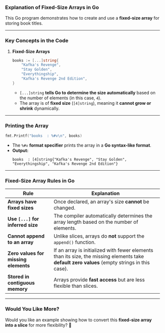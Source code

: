 ### **Explanation of Fixed-Size Arrays in Go**
This Go program demonstrates how to create and use a **fixed-size array** for storing book titles.

---

### **Key Concepts in the Code**
1. **Fixed-Size Arrays**  
   ```go
   books := [...]string{
       "Kafka's Revenge",
       "Stay Golden",
       "Everythingship",
       "Kafka's Revenge 2nd Edition",
   }
   ```
   - `[...]string` **tells Go to determine the size automatically** based on the number of elements (in this case, `4`).
   - The array is of **fixed size** (`[4]string`), meaning it **cannot grow or shrink** dynamically.

---

### **Printing the Array**
```go
fmt.Printf("books  : %#v\n", books)
```
- The `%#v` **format specifier** prints the array in a **Go syntax-like format**.
- **Output:**
  ```
  books  : [4]string{"Kafka's Revenge", "Stay Golden", "Everythingship", "Kafka's Revenge 2nd Edition"}
  ```

---

### **Fixed-Size Array Rules in Go**
| **Rule** | **Explanation** |
|----------|----------------|
| **Arrays have fixed sizes** | Once declared, an array's size **cannot** be changed. |
| **Use `[...]` for inferred size** | The compiler automatically determines the array length based on the number of elements. |
| **Cannot append to an array** | Unlike slices, arrays do **not** support the `append()` function. |
| **Zero values for missing elements** | If an array is initialized with fewer elements than its size, the missing elements take **default zero values** (empty strings in this case). |
| **Stored in contiguous memory** | Arrays provide **fast access** but are less flexible than slices. |

---

### **Would You Like More?**
Would you like an example showing how to convert this **fixed-size array into a slice** for more flexibility? 🚀